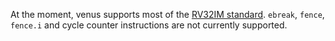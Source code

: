 At the moment, venus supports most of the [RV32IM standard](https://riscv.org/specifications/). `ebreak`, `fence`, `fence.i` and cycle counter instructions are not currently supported.